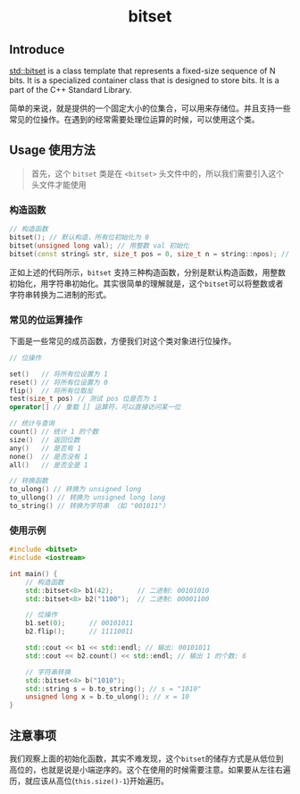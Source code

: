 # <center>bitset</center>


## Introduce 
[std::bitset](https://en.cppreference.com/w/cpp/utility/bitset) is a class template that represents a fixed-size sequence of N bits. It is a specialized container class that is designed to store bits. It is a part of the C++ Standard Library.

简单的来说，就是提供的一个固定大小的位集合，可以用来存储位。并且支持一些常见的位操作。在遇到的经常需要处理位运算的时候，可以使用这个类。


## Usage 使用方法

> 首先，这个 `bitset` 类是在 `<bitset>` 头文件中的，所以我们需要引入这个头文件才能使用

### 构造函数

```cpp
// 构造函数
bitset(); // 默认构造，所有位初始化为 0
bitset(unsigned long val); // 用整数 val 初始化
bitset(const string& str, size_t pos = 0, size_t n = string::npos); // 用字符串初始化
```

正如上述的代码所示，`bitset` 支持三种构造函数，分别是默认构造函数，用整数初始化，用字符串初始化。其实很简单的理解就是，这个`bitset`可以将整数或者字符串转换为二进制的形式。


### 常见的位运算操作

下面是一些常见的成员函数，方便我们对这个类对象进行位操作。

```cpp
// 位操作

set()   // 将所有位设置为 1
reset() // 将所有位设置为 0
flip()  // 将所有位取反
test(size_t pos) // 测试 pos 位是否为 1
operator[] // 重载 [] 运算符，可以直接访问某一位

// 统计与查询
count() // 统计 1 的个数
size()  // 返回位数
any()   // 是否有 1
none()  // 是否没有 1
all()   // 是否全是 1

// 转换函数
to_ulong() // 转换为 unsigned long
to_ullong() // 转换为 unsigned long long
to_string() // 转换为字符串 （如 "001011"）

```

### 使用示例

```cpp
#include <bitset>
#include <iostream>

int main() {
    // 构造函数
    std::bitset<8> b1(42);      // 二进制: 00101010
    std::bitset<8> b2("1100");  // 二进制: 00001100

    // 位操作
    b1.set(0);      // 00101011
    b2.flip();      // 11110011

    std::cout << b1 << std::endl; // 输出: 00101011
    std::cout << b2.count() << std::endl; // 输出 1 的个数: 6

    // 字符串转换
    std::bitset<4> b("1010");
    std::string s = b.to_string(); // s = "1010"
    unsigned long x = b.to_ulong(); // x = 10
}

```

## 注意事项

我们观察上面的初始化函数，其实不难发现，这个`bitset`的储存方式是从低位到高位的，也就是说是小端逆序的。这个在使用的时候需要注意。如果要从左往右遍历，就应该从高位(`this.size()-1`)开始遍历。
